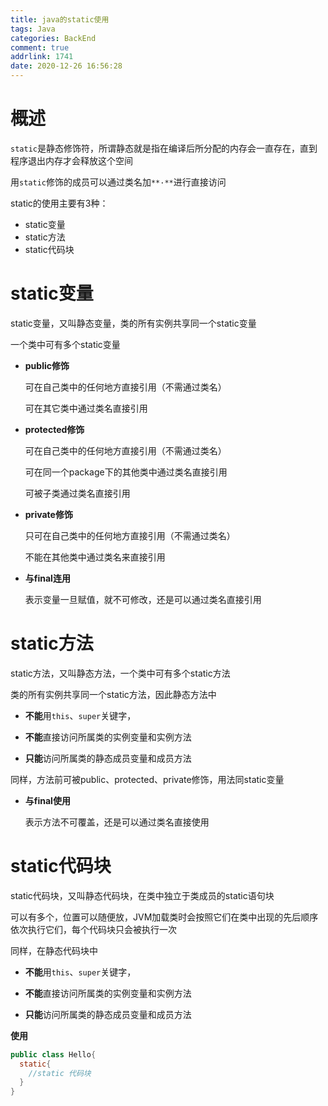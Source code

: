 ```yaml
---
title: java的static使用
tags: Java
categories: BackEnd
comment: true
addrlink: 1741
date: 2020-12-26 16:56:28
---
```



# 概述

`static`是静态修饰符，所谓静态就是指在编译后所分配的内存会一直存在，直到程序退出内存才会释放这个空间

用`static`修饰的成员可以通过类名加`**·**`进行直接访问

static的使用主要有3种：

- static变量
- static方法
- static代码块

# static变量

static变量，又叫静态变量，类的所有实例共享同一个static变量

一个类中可有多个static变量

- **public修饰**

  可在自己类中的任何地方直接引用（不需通过类名）

  可在其它类中通过类名直接引用

- **protected修饰**

  可在自己类中的任何地方直接引用（不需通过类名）

  可在同一个package下的其他类中通过类名直接引用

  可被子类通过类名直接引用

- **private修饰**

  只可在自己类中的任何地方直接引用（不需通过类名）
  
  不能在其他类中通过类名来直接引用

- **与final连用**

  表示变量一旦赋值，就不可修改，还是可以通过类名直接引用


# static方法

static方法，又叫静态方法，一个类中可有多个static方法

类的所有实例共享同一个static方法，因此静态方法中

- **不能**用`this`、`super`关键字，

- **不能**直接访问所属类的实例变量和实例方法

- **只能**访问所属类的静态成员变量和成员方法


同样，方法前可被public、protected、private修饰，用法同static变量

- **与final使用**

  表示方法不可覆盖，还是可以通过类名直接使用

# static代码块

static代码块，又叫静态代码块，在类中独立于类成员的static语句块

可以有多个，位置可以随便放，JVM加载类时会按照它们在类中出现的先后顺序依次执行它们，每个代码块只会被执行一次

同样，在静态代码块中

- **不能**用`this`、`super`关键字，

- **不能**直接访问所属类的实例变量和实例方法

- **只能**访问所属类的静态成员变量和成员方法


**使用**

```java
public class Hello{
  static{
    //static 代码块
  }
}
```